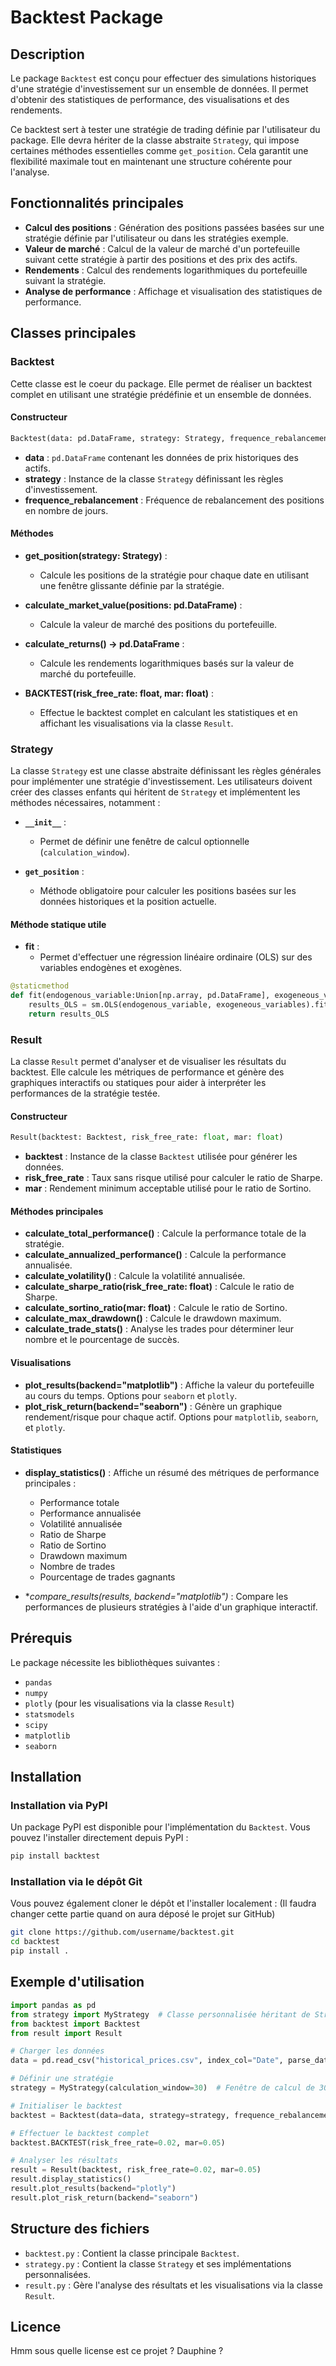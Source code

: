 # Backtest Package

## Description

Le package `Backtest` est conçu pour effectuer des simulations historiques d'une stratégie d'investissement sur un ensemble de données. Il permet d'obtenir des statistiques de performance, des visualisations et des rendements.

Ce backtest sert à tester une stratégie de trading définie par l'utilisateur du package. Elle devra hériter de la classe abstraite `Strategy`, qui impose certaines méthodes essentielles comme `get_position`. Cela garantit une flexibilité maximale tout en maintenant une structure cohérente pour l'analyse.

## Fonctionnalités principales

- **Calcul des positions** : Génération des positions passées basées sur une stratégie définie par l'utilisateur ou dans les stratégies exemple.
- **Valeur de marché** : Calcul de la valeur de marché d'un portefeuille suivant cette stratégie à partir des positions et des prix des actifs.
- **Rendements** : Calcul des rendements logarithmiques du portefeuille suivant la stratégie.
- **Analyse de performance** : Affichage et visualisation des statistiques de performance.

## Classes principales

### Backtest

Cette classe est le coeur du package. Elle permet de réaliser un backtest complet en utilisant une stratégie prédéfinie et un ensemble de données.

#### Constructeur

```python
Backtest(data: pd.DataFrame, strategy: Strategy, frequence_rebalancement: int)
```

- **data** : `pd.DataFrame` contenant les données de prix historiques des actifs.
- **strategy** : Instance de la classe `Strategy` définissant les règles d'investissement.
- **frequence_rebalancement** : Fréquence de rebalancement des positions en nombre de jours.

#### Méthodes

- **get_position(strategy: Strategy)** :
  - Calcule les positions de la stratégie pour chaque date en utilisant une fenêtre glissante définie par la stratégie.

- **calculate_market_value(positions: pd.DataFrame)** :
  - Calcule la valeur de marché des positions du portefeuille.

- **calculate_returns() -> pd.DataFrame** :
  - Calcule les rendements logarithmiques basés sur la valeur de marché du portefeuille.

- **BACKTEST(risk_free_rate: float, mar: float)** :
  - Effectue le backtest complet en calculant les statistiques et en affichant les visualisations via la classe `Result`.

### Strategy

La classe `Strategy` est une classe abstraite définissant les règles générales pour implémenter une stratégie d'investissement. Les utilisateurs doivent créer des classes enfants qui héritent de `Strategy` et implémentent les méthodes nécessaires, notamment :

- **`__init__`** :
  - Permet de définir une fenêtre de calcul optionnelle (`calculation_window`).

- **`get_position`** :
  - Méthode obligatoire pour calculer les positions basées sur les données historiques et la position actuelle.

#### Méthode statique utile

- **fit** :
  - Permet d'effectuer une régression linéaire ordinaire (OLS) sur des variables endogènes et exogènes.

```python
@staticmethod
def fit(endogenous_variable:Union[np.array, pd.DataFrame], exogeneous_variables:Union[np.array, pd.DataFrame]) -> sm.regression.linear_model.RegressionResultsWrapper:
    results_OLS = sm.OLS(endogenous_variable, exogeneous_variables).fit()
    return results_OLS
```

### Result

La classe `Result` permet d'analyser et de visualiser les résultats du backtest. Elle calcule les métriques de performance et génère des graphiques interactifs ou statiques pour aider à interpréter les performances de la stratégie testée.

#### Constructeur

```python
Result(backtest: Backtest, risk_free_rate: float, mar: float)
```

- **backtest** : Instance de la classe `Backtest` utilisée pour générer les données.
- **risk_free_rate** : Taux sans risque utilisé pour calculer le ratio de Sharpe.
- **mar** : Rendement minimum acceptable utilisé pour le ratio de Sortino.

#### Méthodes principales

- **calculate_total_performance()** : Calcule la performance totale de la stratégie.
- **calculate_annualized_performance()** : Calcule la performance annualisée.
- **calculate_volatility()** : Calcule la volatilité annualisée.
- **calculate_sharpe_ratio(risk_free_rate: float)** : Calcule le ratio de Sharpe.
- **calculate_sortino_ratio(mar: float)** : Calcule le ratio de Sortino.
- **calculate_max_drawdown()** : Calcule le drawdown maximum.
- **calculate_trade_stats()** : Analyse les trades pour déterminer leur nombre et le pourcentage de succès.

#### Visualisations

- **plot_results(backend="matplotlib")** : Affiche la valeur du portefeuille au cours du temps. Options pour `seaborn` et `plotly`.
- **plot_risk_return(backend="seaborn")** : Génère un graphique rendement/risque pour chaque actif. Options pour `matplotlib`, `seaborn`, et `plotly`.

#### Statistiques

- **display_statistics()** : Affiche un résumé des métriques de performance principales :
  - Performance totale
  - Performance annualisée
  - Volatilité annualisée
  - Ratio de Sharpe
  - Ratio de Sortino
  - Drawdown maximum
  - Nombre de trades
  - Pourcentage de trades gagnants

- **compare_results(*results, backend="matplotlib")** : Compare les performances de plusieurs stratégies à l'aide d'un graphique interactif.

## Prérequis

Le package nécessite les bibliothèques suivantes :

- `pandas`
- `numpy`
- `plotly` (pour les visualisations via la classe `Result`)
- `statsmodels`
- `scipy`
- `matplotlib`
- `seaborn`

## Installation

### Installation via PyPI

Un package PyPI est disponible pour l'implémentation du `Backtest`. Vous pouvez l'installer directement depuis PyPI :

```bash
pip install backtest
```

### Installation via le dépôt Git

Vous pouvez également cloner le dépôt et l'installer localement :
(Il faudra changer cette partie quand on aura déposé le projet sur GitHub)

```bash
git clone https://github.com/username/backtest.git
cd backtest
pip install .
```

## Exemple d'utilisation

```python
import pandas as pd
from strategy import MyStrategy  # Classe personnalisée héritant de Strategy
from backtest import Backtest
from result import Result

# Charger les données
data = pd.read_csv("historical_prices.csv", index_col="Date", parse_dates=True)

# Définir une stratégie
strategy = MyStrategy(calculation_window=30)  # Fenêtre de calcul de 30 jours

# Initialiser le backtest
backtest = Backtest(data=data, strategy=strategy, frequence_rebalancement=10)

# Effectuer le backtest complet
backtest.BACKTEST(risk_free_rate=0.02, mar=0.05)

# Analyser les résultats
result = Result(backtest, risk_free_rate=0.02, mar=0.05)
result.display_statistics()
result.plot_results(backend="plotly")
result.plot_risk_return(backend="seaborn")
```

## Structure des fichiers

- `backtest.py` : Contient la classe principale `Backtest`.
- `strategy.py` : Contient la classe `Strategy` et ses implémentations personnalisées.
- `result.py` : Gère l'analyse des résultats et les visualisations via la classe `Result`.


## Licence

Hmm sous quelle license est ce projet ? Dauphine ?
